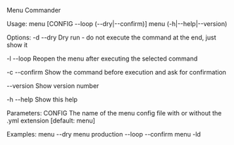 Menu Commander

Usage:
menu [CONFIG --loop (--dry|--confirm)]
menu (-h|--help|--version)

Options:
-d --dry
Dry run - do not execute the command at the end, just show it

-l --loop
Reopen the menu after executing the selected command

-c --confirm
Show the command before execution and ask for confirmation

--version
Show version number

-h --help
Show this help

Parameters:
CONFIG
The name of the menu config file with or without the .yml extension
[default: menu]

Examples:
menu --dry
menu production --loop --confirm
menu -ld
